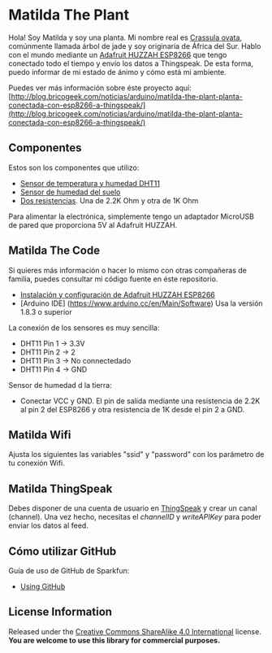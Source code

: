 Matilda The Plant
====================================

Hola! Soy Matilda y soy una planta. Mi nombre real es [Crassula ovata](https://es.wikipedia.org/wiki/Crassula_ovata), comúnmente llamada árbol de jade y soy originaria de África del Sur.
Hablo con el mundo mediante un [Adafruit HUZZAH ESP8266](http://tienda.bricogeek.com/placas-adafruit-feather/979-adafruit-feather-huzzah-esp8266-wifi.html) que tengo conectado todo el tiempo y envío los datos a Thingspeak. De esta forma, puedo informar de mi estado de ánimo y cómo está mi ambiente.

Puedes ver más información sobre éste proyecto aquí:
[http://blog.bricogeek.com/noticias/arduino/matilda-the-plant-planta-conectada-con-esp8266-a-thingspeak/](http://blog.bricogeek.com/noticias/arduino/matilda-the-plant-planta-conectada-con-esp8266-a-thingspeak/)

Componentes
-----------
Estos son los componentes que utilizo:

* [Sensor de temperatura y humedad DHT11](http://tienda.bricogeek.com/sensores-temperatura/986-sensor-de-humedad-y-temperatura-dht11.html)
* [Sensor de humedad del suelo](http://tienda.bricogeek.com/sensores-humedad/651-sensor-de-humedad-del-suelo.html)
* [Dos resistencias](http://tienda.bricogeek.com/arduino/175-kit-de-resistencias-1-4w.html). Una de 2.2K Ohm y otra de 1K Ohm

Para alimentar la electrónica, simplemente tengo un adaptador MicroUSB de pared que proporciona 5V al Adafruit HUZZAH.

Matilda The Code
----------------

Si quieres más información o hacer lo mismo con otras compañeras de familia, puedes consultar mi código fuente en éste repositorio. 

* [Instalación y configuración de Adafruit HUZZAH ESP8266](https://learn.adafruit.com/adafruit-feather-huzzah-esp8266)
* [Arduino IDE] (https://www.arduino.cc/en/Main/Software) Usa la versión 1.8.3 o superior

La conexión de los sensores es muy sencilla:

* DHT11 Pin 1 ->	3.3V
* DHT11 Pin 2 -> 2
* DHT11 Pin 3 -> No connectedado
* DHT11 Pin 4 -> GND
   
Sensor de humedad d la tierra:
* Conectar VCC y GND. El pin de salida mediante una resistencia de 2.2K al pin 2 del ESP8266 y otra resistencia de 1K desde el pin 2 a GND.

Matilda Wifi
----------------
Ajusta los siguientes las variables "ssid" y "password" con los parámetro de tu conexión Wifi.

Matilda ThingSpeak
------------------
Debes disponer de una cuenta de usuario en [ThingSpeak](https://thingspeak.com) y crear un canal (channel). Una vez hecho, necesitas el *channelID* y *writeAPIKey* para poder enviar los datos al feed.

Cómo utilizar GitHub
--------------------

Guía de uso de GitHub de Sparkfun:
* [Using GitHub](https://learn.sparkfun.com/tutorials/using-github)


License Information
-------------------

Released under the [Creative Commons ShareAlike 4.0 International](https://creativecommons.org/licenses/by-sa/4.0/) license. 
**You are welcome to use this library for commercial purposes.**